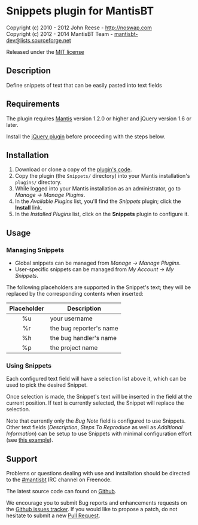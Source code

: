 # Snippets plugin for MantisBT

Copyright (c) 2010 - 2012  John Reese - http://noswap.com  
Copyright (c) 2012 - 2014  MantisBT Team - mantisbt-dev@lists.sourceforge.net

Released under the [MIT license](http://opensource.org/licenses/MIT)


## Description

Define snippets of text that can be easily pasted into text fields


## Requirements

The plugin requires [Mantis](http://www.mantisbt.org/) version 1.2.0 or higher
and jQuery version 1.6 or later.

Install the [jQuery plugin](https://github.com/mantisbt-plugins/jquery)
before proceeding with the steps below.


## Installation

1. Download or clone a copy of the [plugin's code](https://github.com/mantisbt-plugins/snippets).
2. Copy the plugin (the `Snippets/` directory) into your Mantis
   installation's `plugins/` directory.
3. While logged into your Mantis installation as an administrator, go to
   *Manage -> Manage Plugins*.
4. In the *Available Plugins* list, you'll find the *Snippets* plugin;
   click the **Install** link.
5. In the *Installed Plugins* list, click on the **Snippets** plugin to configure it.


## Usage

### Managing Snippets

- Global snippets can be managed from *Manage -> Manage Plugins*.
- User-specific snippets can be managed from *My Account -> My Snippets*.

The following placeholders are supported in the Snippet's text; they will be
replaced by the corresponding contents when inserted:

 Placeholder | Description
:-----------:|-------------------------
%u           | your username
%r           | the bug reporter's name
%h           | the bug handler's name
%p           | the project name


### Using Snippets

Each configured text field will have a selection list above it, which can be
used to pick the desired Snippet.

Once selection is made, the Snippet's text will be inserted in the field at the
current position. If text is currently selected, the Snippet will replace the
selection.

Note that currently only the *Bug Note* field is configured to use Snippets.
Other text fields (*Description*, *Steps To Reproduce* as well as *Additional
Information*) can be setup to use Snippets with minimal configuration effort
(see [this example](https://github.com/mantisbt-plugins/snippets/issues/3)).


## Support

Problems or questions dealing with use and installation should be
directed to the [#mantisbt](irc://freenode.net/mantisbt) IRC channel
on Freenode.

The latest source code can found on
[Github](https://github.com/mantisbt-plugins/snippets).

We encourage you to submit Bug reports and enhancements requests on the
[Github issues tracker](https://github.com/mantisbt-plugins/snippets/issues).
If you would like to propose a patch, do not hesitate to submit a new
[Pull Request](https://github.com/mantisbt-plugins/snippets/compare/).
